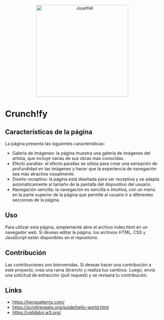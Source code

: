 <div>
<p style = 'text-align:center;'>
<img src="https://www.canva.com/design/DAFfyGo491c/view" alt="JuveYell" width="300px">
</p>
</div>

# Crunch!fy 


## Características de la página
La página presenta las siguientes características:
* Galería de imágenes: la página muestra una galería de imágenes del artista, que incluye varias de sus obras más conocidas.
* Efecto parallax: el efecto parallax se utiliza para crear una sensación de profundidad en las imágenes y hacer que la experiencia de navegación sea más atractiva visualmente.  
* Diseño receptivo: la página está diseñada para ser receptiva y se adapta automáticamente al tamaño de la pantalla del dispositivo del usuario.
* Navegación sencilla: la navegación es sencilla e intuitiva, con un menú en la parte superior de la página que permite al usuario ir a diferentes secciones de la página.

## Uso
Para utilizar esta página, simplemente abre el archivo index.html en un navegador web. Si deseas editar la página, los archivos HTML, CSS y JavaScript están disponibles en el repositorio.

## Contribución
Las contribuciones son bienvenidas. Si deseas hacer una contribución a este proyecto, crea una rama (branch) y realiza tus cambios. Luego, envía una solicitud de extracción (pull request) y se revisará tu contribución.

## Links
* https://heropatterns.com/
* https://scrollrevealjs.org/guide/hello-world.html
* https://validator.w3.org/

